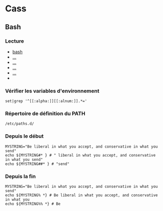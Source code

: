 #  Cass

## Bash

### Lecture

* [bash](https://wiki.bash-hackers.org/syntax/quoting)
* [...](https://wiki.bash-hackers.org/syntax/pe)
* [...](https://wiki.bash-hackers.org/syntax/pattern)
* [...](http://lkdjiin.github.io/blog/2015/05/02/comment-convertir-un-nombre-decimal-en-binaire-en-bash/)
* [...](https://linuxconfig.org/how-to-use-arrays-in-bash-script)
*

### Vérifier les variables d'environnement

    set|grep '^[[:alpha:]][[:alnum:]].*='
    

### Répertoire de définition du PATH

    /etc/paths.d/

### Depuis le début

    MYSTRING="Be liberal in what you accept, and conservative in what you send"
    echo ${MYSTRING#* } # " liberal in what you accept, and conservative in what you send"
    echo ${MYSTRING##* } # "send"

### Depuis la fin

    MYSTRING="Be liberal in what you accept, and conservative in what you send"
    echo ${MYSTRING% *} # Be liberal in what you accept, and conservative in what you
    echo ${MYSTRING%% *} # Be
